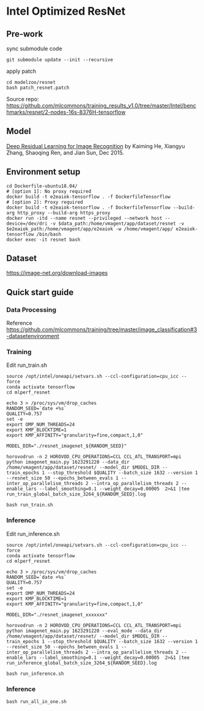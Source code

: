 # Intel Optimized ResNet

## Pre-work
sync submodule code
```
git submodule update --init --recursive
```

apply patch
```
cd modelzoo/resnet
bash patch_resnet.patch
```

Source repo: https://github.com/mlcommons/training_results_v1.0/tree/master/Intel/benchmarks/resnet/2-nodes-16s-8376H-tensorflow

## Model

[Deep Residual Learning for Image Recognition](https://arxiv.org/abs/1512.03385) by Kaiming He, Xiangyu Zhang, Shaoqing Ren, and Jian Sun, Dec 2015.

## Environment setup

```
cd Dockerfile-ubuntu18.04/
# [option 1]: No proxy required
docker build -t e2eaiok-tensorflow . -f DockerfileTensorflow
# [option 2]: Proxy required
docker build -t e2eaiok-tensorflow . -f DockerfileTensorflow --build-arg http_proxy --build-arg https_proxy
docker run -itd --name resnet --privileged --network host --device=/dev/dri -v $data_path:/home/vmagent/app/dataset/resnet -v $e2eaiok_path:/home/vmagent/app/e2eaiok -w /home/vmagent/app/ e2eaiok-tensorflow /bin/bash
docker exec -it resnet bash
```

## Dataset

https://image-net.org/download-images

## Quick start guide

### Data Processing

Reference https://github.com/mlcommons/training/tree/master/image_classification#3-datasetenvironment

### Training

Edit run_train.sh
```
source /opt/intel/oneapi/setvars.sh --ccl-configuration=cpu_icc --force
conda activate tensorflow
cd mlperf_resnet

echo 3 > /proc/sys/vm/drop_caches 
RANDOM_SEED=`date +%s`
QUALITY=0.757
set -e
export OMP_NUM_THREADS=24
export KMP_BLOCKTIME=1
export KMP_AFFINITY="granularity=fine,compact,1,0"

MODEL_DIR="./resnet_imagenet_${RANDOM_SEED}"

horovodrun -n 2 HOROVOD_CPU_OPERATIONS=CCL CCL_ATL_TRANSPORT=mpi python imagenet_main.py 1623291220 --data_dir /home/vmagent/app/dataset/resnet/ --model_dir $MODEL_DIR --train_epochs 1 --stop_threshold $QUALITY --batch_size 1632 --version 1 --resnet_size 50 --epochs_between_evals 1 --inter_op_parallelism_threads 2 --intra_op_parallelism_threads 2 --enable_lars --label_smoothing=0.1 --weight_decay=0.00005  2>&1 |tee run_train_global_batch_size_3264_${RANDOM_SEED}.log
```
`bash run_train.sh`

### Inference

Edit run_inference.sh
```
source /opt/intel/oneapi/setvars.sh --ccl-configuration=cpu_icc --force
conda activate tensorflow
cd mlperf_resnet

echo 3 > /proc/sys/vm/drop_caches 
RANDOM_SEED=`date +%s`
QUALITY=0.757
set -e
export OMP_NUM_THREADS=24
export KMP_BLOCKTIME=1
export KMP_AFFINITY="granularity=fine,compact,1,0"

MODEL_DIR="./resnet_imagenet_xxxxxxx"

horovodrun -n 2 HOROVOD_CPU_OPERATIONS=CCL CCL_ATL_TRANSPORT=mpi python imagenet_main.py 1623291220 --eval_mode --data_dir /home/vmagent/app/dataset/resnet/ --model_dir $MODEL_DIR --train_epochs 1 --stop_threshold $QUALITY --batch_size 1632 --version 1 --resnet_size 50 --epochs_between_evals 1 --inter_op_parallelism_threads 2 --intra_op_parallelism_threads 2 --enable_lars --label_smoothing=0.1 --weight_decay=0.00005  2>&1 |tee run_inference_global_batch_size_3264_${RANDOM_SEED}.log
```
`bash run_inference.sh`


### Inference
`bash run_all_in_one.sh`